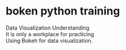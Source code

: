 # boken python training

Data Visualization Understanding<br/>
It is only a workplace for practicing<br/>
Using Bokeh for data visualization.
